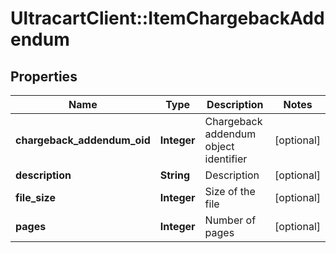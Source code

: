 # UltracartClient::ItemChargebackAddendum

## Properties
Name | Type | Description | Notes
------------ | ------------- | ------------- | -------------
**chargeback_addendum_oid** | **Integer** | Chargeback addendum object identifier | [optional] 
**description** | **String** | Description | [optional] 
**file_size** | **Integer** | Size of the file | [optional] 
**pages** | **Integer** | Number of pages | [optional] 


